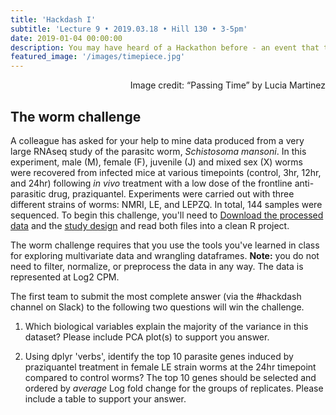 ```yaml
---
title: 'Hackdash I'
subtitle: 'Lecture 9 • 2019.03.18 • Hill 130 • 3-5pm'
date: 2019-01-04 00:00:00
description: You may have heard of a Hackathon before - an event that typically lasts several days and brings together people for a collaborative challenge in computer programming.  Well, we don't quite have time for a full Hackathon, so we'll do a mad dash to the finish line instead.  The class will be broken up into small groups.  No grades will be given, but fun will be had by all!
featured_image: '/images/timepiece.jpg'
---
```


<div style="text-align: right"> Image credit: “Passing Time” by Lucia Martinez </div>

## The worm challenge

A colleague has asked for your help to mine data produced from a very large RNAseq study of the parasitc worm, *Schistosoma mansoni*.  In this experiment, male (M), female (F), juvenile (J) and mixed sex (X) worms were recovered from infected mice at various timepoints (control, 3hr, 12hr, and 24hr) following *in vivo* treatment with a low dose of the frontline anti-parasitic drug, praziquantel.  Experiments were carried out with three different strains of worms: NMRI, LE, and LEPZQ.  In total, 144 samples were sequenced.  To begin this challenge, you'll need to [Download the processed data](http://DIYtranscriptomics.github.io/Data/files/Schisto_Log2CPM.unfiltered.txt) and the [study design](http://DIYtranscriptomics.github.io/Data/files/Schisto_studyDesign.txt) and read both files into a clean R project.

The worm challenge requires that you use the tools you've learned in class for exploring multivariate data and wrangling dataframes.  **Note:** you do not need to filter, normalize, or preprocess the data in any way.  The data is represented at Log2 CPM.  

The first team to submit the most complete answer (via the #hackdash channel on Slack) to the following two questions will win the challenge. 

1. Which biological variables explain the majority of the variance in this dataset?  Please include PCA plot(s) to support you answer.

2. Using dplyr 'verbs', identify the top 10 parasite genes induced by praziquantel treatment in female LE strain worms at the 24hr timepoint compared to control worms? The top 10 genes should be selected and ordered by *average* Log fold change for the groups of replicates.  Please include a table to support your answer.